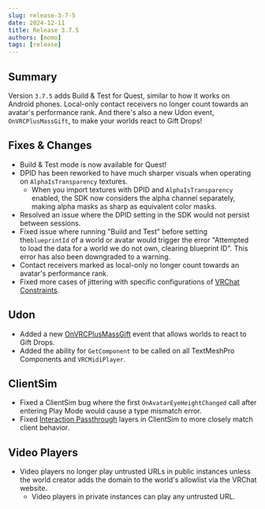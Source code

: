 ```yaml
---
slug: release-3-7-5
date: 2024-12-11
title: Release 3.7.5
authors: [momo]
tags: [release]
---
```

## Summary

Version `3.7.5` adds Build & Test for Quest, similar to how it works on Android phones. Local-only contact receivers no longer count towards an avatar's performance rank. And there's also a new Udon event, `OnVRCPlusMassGift`, to make your worlds react to Gift Drops!

<!--truncate-->

## Fixes & Changes

- Build & Test mode is now available for Quest!
- DPID has been reworked to have much sharper visuals when operating on `AlphaIsTransparency` textures.
    - When you import textures with DPID and `AlphaIsTransparency` enabled, the SDK now considers the alpha channel separately, making alpha masks as sharp as equivalent color masks.
- Resolved an issue where the DPID setting in the SDK would not persist between sessions.
- Fixed issue where running "Build and Test" before setting the`blueprintId` of a world or avatar would trigger the error "Attempted to load the data for a world we do not own, clearing blueprint ID". This error has also been downgraded to a warning.
- Contact receivers marked as local-only no longer count towards an avatar's performance rank.
- Fixed more cases of jittering with specific configurations of [VRChat Constraints](/avatars/avatar-dynamics/constraints).

## Udon

- Added a new [OnVRCPlusMassGift](/worlds/udon/graph/event-nodes/#onvrcplusmassgift) event that allows worlds to react to Gift Drops.
- Added the ability for `GetComponent` to be called on all TextMeshPro Components and `VRCMidiPlayer`.

## ClientSim

- Fixed a ClientSim bug where the first `OnAvatarEyeHeightChanged` call after entering Play Mode would cause a type mismatch error.
- Fixed [Interaction Passthrough](/worlds/layers/#interaction-passthrough-for-user-layers) layers in ClientSim to more closely match client behavior.

## Video Players

- Video players no longer play untrusted URLs in public instances unless the world creator adds the domain to the world's allowlist via the VRChat website.
    - Video players in private instances can play any untrusted URL.